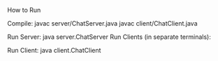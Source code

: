 How to Run

Compile:
javac server/ChatServer.java
javac client/ChatClient.java


Run Server:
java server.ChatServer
Run Clients (in separate terminals):

Run Client:
java client.ChatClient
